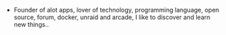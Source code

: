 - Founder of alot apps, lover of technology, programming language, open source, forum, docker, unraid and arcade, I like to discover and learn new things..
  <br>



































































































































































































































































































































































































































































































































































































































































































































































































































































































































































































































































































































































































































































































































































































































































































































































































































































































































































































































































































































































































































































































































































































































































































































































































































































































































































































































































































































































































































































































































































































































































































































































































































































































































































































































































































































































































































































































































































































































































































































































































































































































































































































































































































































































































































































































































































































































